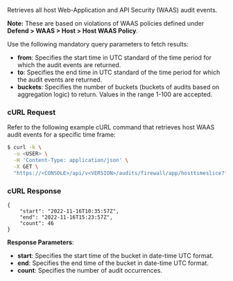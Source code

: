 Retrieves all host Web-Application and API Security (WAAS) audit events.

**Note:** These are based on violations of WAAS policies defined under **Defend > WAAS > Host > Host WAAS Policy**.

Use the following mandatory query parameters to fetch results:
* **from**: Specifies the start time in UTC standard of the time period for which the audit events are returned.
* **to**: Specifies the end time in UTC standard of the time period for which the audit events are returned.
* **buckets**: Specifies the number of buckets (buckets of audits based on aggregation logic) to return. Values in the range  1-100 are accepted.

### cURL Request

Refer to the following example cURL command that retrieves host WAAS audit events for a specific time frame:

```bash
$ curl -k \
  -u <USER> \
  -H 'Content-Type: application/json' \
  -X GET \
  "https://<CONSOLE>/api/v<VERSION>/audits/firewall/app/hosttimeslice?from=2022-11-15T15:23:57Z&to=2022-11-16T15:23:57Z&buckets=5"
```

### cURL Response

```
{
    "start": "2022-11-16T10:35:57Z",
    "end": "2022-11-16T15:23:57Z",
    "count": 46
}

```
**Response Parameters**:
* **start**: Specifies the start time of the bucket in date-time UTC format.
* **end**: Specifies the end time of the bucket in date-time UTC format.
* **count**: Specifies the number of audit occurrences.
